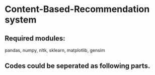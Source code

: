 # Content-Based-Recommendation system

## Required modules:
 pandas, numpy, nltk, sklearn, matplotlib, gensim 

## Codes could be seperated as following parts.


